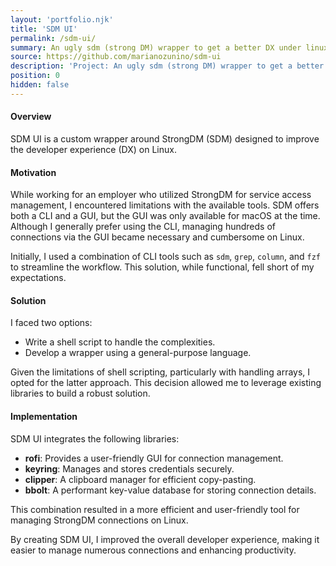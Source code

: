 ```yaml
---
layout: 'portfolio.njk'
title: 'SDM UI'
permalink: /sdm-ui/
summary: An ugly sdm (strong DM) wrapper to get a better DX under linux
source: https://github.com/marianozunino/sdm-ui
description: 'Project: An ugly sdm (strong DM) wrapper to get a better DX under linux'
position: 0
hidden: false
---
```

#### Overview

SDM UI is a custom wrapper around StrongDM (SDM) designed to improve the developer experience (DX) on Linux.

#### Motivation

While working for an employer who utilized StrongDM for service access management,
I encountered limitations with the available tools. SDM offers both a CLI and a GUI,
but the GUI was only available for macOS at the time. Although I generally prefer
using the CLI, managing hundreds of connections via the GUI became necessary and
cumbersome on Linux.

Initially, I used a combination of CLI tools such as `sdm`, `grep`, `column`,
and `fzf` to streamline the workflow. This solution, while functional, fell short
of my expectations.

#### Solution

I faced two options:
- Write a shell script to handle the complexities.
- Develop a wrapper using a general-purpose language.

Given the limitations of shell scripting, particularly with handling arrays, I
opted for the latter approach. This decision allowed me to leverage existing
libraries to build a robust solution.

#### Implementation

SDM UI integrates the following libraries:
- **rofi**: Provides a user-friendly GUI for connection management.
- **keyring**: Manages and stores credentials securely.
- **clipper**: A clipboard manager for efficient copy-pasting.
- **bbolt**: A performant key-value database for storing connection details.

This combination resulted in a more efficient and user-friendly tool for managing
StrongDM connections on Linux.

By creating SDM UI, I improved the overall developer experience, making it easier
to manage numerous connections and enhancing productivity.
